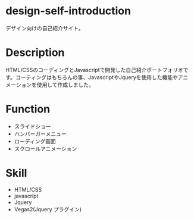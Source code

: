 # design-self-introduction
デザイン向けの自己紹介サイト。

# Description
HTML/CSSのコーディングとJavascriptで開発した自己紹介ポートフォリオです。コーティングはもちろんの事、JavascriptやJqueryを使用した機能やアニメーションを使用して作成しました。

# Function
- スライドショー
- ハンバーガーメニュー
- ローディング画面
- スクロールアニメーション


# Skill 
- HTML/CSS
- javascript
- Jquery
- Vegas2(Jquery プラグイン)
